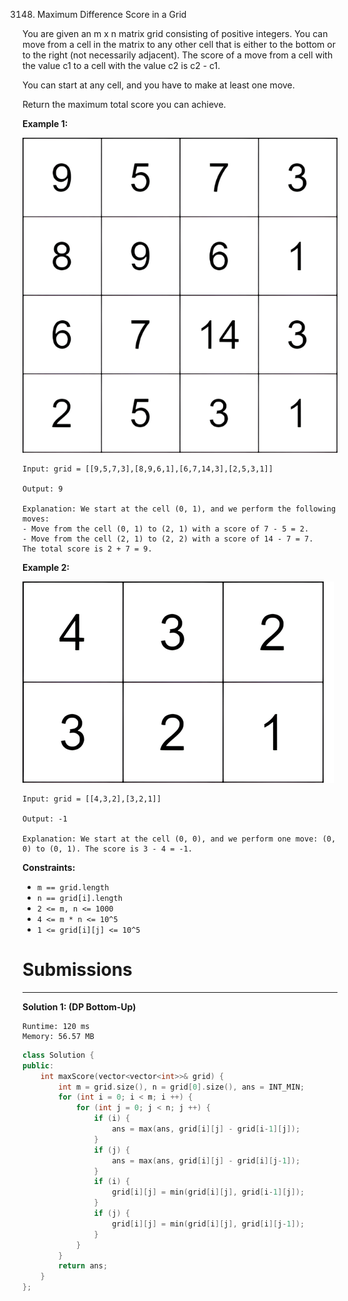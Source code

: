 3148. Maximum Difference Score in a Grid

You are given an m x n matrix grid consisting of positive integers. You can move from a cell in the matrix to any other cell that is either to the bottom or to the right (not necessarily adjacent). The score of a move from a cell with the value c1 to a cell with the value c2 is c2 - c1.

You can start at any cell, and you have to make at least one move.

Return the maximum total score you can achieve.

 

**Example 1:**

![3148_grid1.png](img/3148_grid1.png)
```
Input: grid = [[9,5,7,3],[8,9,6,1],[6,7,14,3],[2,5,3,1]]

Output: 9

Explanation: We start at the cell (0, 1), and we perform the following moves:
- Move from the cell (0, 1) to (2, 1) with a score of 7 - 5 = 2.
- Move from the cell (2, 1) to (2, 2) with a score of 14 - 7 = 7.
The total score is 2 + 7 = 9.
```

**Example 2:**

![3148_moregridsdrawio-1.png](img/3148_moregridsdrawio-1.png)
```
Input: grid = [[4,3,2],[3,2,1]]

Output: -1

Explanation: We start at the cell (0, 0), and we perform one move: (0, 0) to (0, 1). The score is 3 - 4 = -1.
```
 

**Constraints:**

* `m == grid.length`
* `n == grid[i].length`
* `2 <= m, n <= 1000`
* `4 <= m * n <= 10^5`
* `1 <= grid[i][j] <= 10^5`

# Submissions
---
**Solution 1: (DP Bottom-Up)**
```
Runtime: 120 ms
Memory: 56.57 MB
```
```c++
class Solution {
public:
    int maxScore(vector<vector<int>>& grid) {
        int m = grid.size(), n = grid[0].size(), ans = INT_MIN;
        for (int i = 0; i < m; i ++) {
            for (int j = 0; j < n; j ++) {
                if (i) {
                    ans = max(ans, grid[i][j] - grid[i-1][j]);
                }
                if (j) {
                    ans = max(ans, grid[i][j] - grid[i][j-1]);
                }
                if (i) {
                    grid[i][j] = min(grid[i][j], grid[i-1][j]);
                }
                if (j) {
                    grid[i][j] = min(grid[i][j], grid[i][j-1]);
                }
            }
        }
        return ans;
    }
};
```

